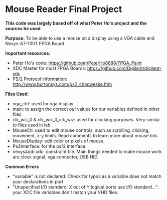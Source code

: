 # Mouse Reader Final Project

**This code was largely based off of what Peter Ho's project and the sources he used**

**Purpose:** To be able to use a mouse on a display using a VGA cable and Nexys-A7-100T FPGA Board

**Important resources:** 
* Peter Ho's code: https://github.com/PeterHo8888/FPGA_Paint
* XDC Master for most FPGA Boards: https://github.com/Digilent/digilent-xdc
* PS/2 Protocol information: http://www.burtonsys.com/ps2_chapweske.htm

**Files Used**:
* vga_ctrl: used for vga display
* main: to assign the correct _out_ values for our variables defined in other files
* clk_wiz_0 & clk_wix_0_clk_wiz: used for clocking purposes. Very similar to files used in lab
* MouseCtl: used to edit mouse controls, such as scrolling, clicking, movement, x-y limits. Read comments to learn more about mouse bits
* MouseDisplay: edit color or pixels of mouse.
* Ps2Interface: for the ps/2 interface
* nexys4ddr.xdc: constraint file. Main things needed to make mouse work are clock signal, vga connector, USB HID. 

**Common Errors**
* "variable" is not declared: Check for typos as a variable does not match your declarations in port
* "Unspecified I/O standard: X out of Y logical ports use I/O standard...": your XDC file variables don't match your VHD files. 

